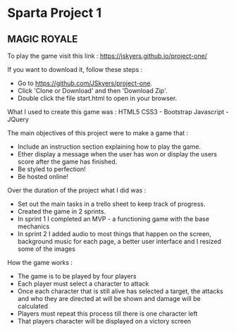 # Sparta Project 1
## MAGIC ROYALE

To play the game visit this link :
https://jskyers.github.io/project-one/

If you want to download it, follow these steps :
* Go to https://github.com/JSkyers/project-one.
* Click 'Clone or Download' and then 'Download Zip'.
* Double click the file start.html to open in your browser.

What I used to create this game was :
HTML5
CSS3 - Bootstrap
Javascript - JQuery

The main objectives of this project were to make a game that :
* Include an instruction section explaining how to play the game.
* Ether display a message when the user has won or display the users score after the game has finished.
* Be styled to perfection!
* Be hosted online!

Over the duration of the project what I did was :
* Set out the main tasks in a trello sheet to keep track of progress.
* Created the game in 2 sprints.
* In sprint 1 I completed an MVP - a functioning game with the base mechanics
* In sprint 2 I added audio to most things that happen on the screen, background music for each page, a better user interface and I resized some of the images

How the game works :
* The game is to be played by four players
* Each player must select a character to attack
* Once each character that is still alive has selected a target, the attacks and who they are directed at will be shown and damage will be calculated
* Players must repeat this process till there is one character left
* That players character will be displayed on a victory screen
